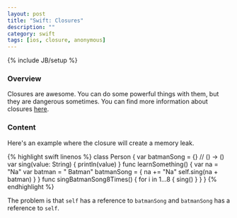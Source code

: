 ```yaml
---
layout: post
title: "Swift: Closures"
description: ""
category: swift
tags: [ios, closure, anonymous]
---
```

{% include JB/setup %}

<!-- Overview -->
<h3>Overview</h3>

Closures are awesome. You can do some powerful things with them, but they are dangerous sometimes. You can find more information about closures [here](https://developer.apple.com/library/ios/documentation/Swift/Conceptual/Swift_Programming_Language/Closures.html#//apple_ref/doc/uid/TP40014097-CH11-ID94).

<!-- Content -->
<h3>Content</h3>

Here's an example where the closure will create a memory leak.

<!-- Code _______________________________________-->
{% highlight swift linenos %}
class Person {
    var batmanSong = {} // () -> ()
    var sing(value: String) {
        println(value)
    }
    func learnSomething() {
        var na = "Na"
        var batman = " Batman"
        batmanSong = {
            na += "Na"
            self.sing(na + batman)
        }
    }
    func singBatmanSong8Times() {
        for i in 1...8 {
            sing()
        }
    }
}
{% endhighlight %}
<!-- /Code ^^^^^^^^^^^^^^^^^^^^^^^^^^^^^^^^^^^^^^-->

The problem is that `self` has a reference to `batmanSong` and `batmanSong` has a reference to `self`.

